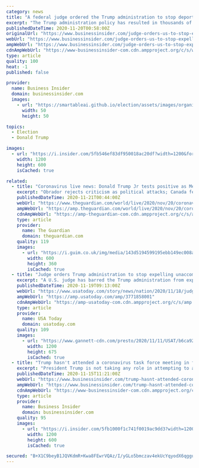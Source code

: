 ```yaml
---
category: news
title: "A federal judge ordered the Trump administration to stop deporting migrant children who cross the US-Mexico border alone"
excerpt: "The Trump administration policy has resulted in thousands of rapid deportations of minors during the coronavirus pandemic."
publishedDateTime: 2020-11-20T00:58:00Z
originalUrl: "https://www.businessinsider.com/judge-orders-us-to-stop-expelling-children-who-cross-border-2020-11"
webUrl: "https://www.businessinsider.com/judge-orders-us-to-stop-expelling-children-who-cross-border-2020-11"
ampWebUrl: "https://www.businessinsider.com/judge-orders-us-to-stop-expelling-children-who-cross-border-2020-11?amp"
cdnAmpWebUrl: "https://www-businessinsider-com.cdn.ampproject.org/c/s/www.businessinsider.com/judge-orders-us-to-stop-expelling-children-who-cross-border-2020-11?amp"
type: article
quality: 100
heat: -1
published: false

provider:
  name: Business Insider
  domain: businessinsider.com
  images:
    - url: "https://smartableai.github.io/election/assets/images/organizations/businessinsider.com-50x50.jpg"
      width: 50
      height: 50

topics:
  - Election
  - Donald Trump

images:
  - url: "https://i.insider.com/5fb546ef83df950018ac20df?width=1200&format=jpeg"
    width: 1200
    height: 600
    isCached: true

related:
  - title: "Coronavirus live news: Donald Trump Jr tests positive as Mexico deaths pass 100,000"
    excerpt: "Obrador rejects criticism as political attacks; Canada fears big rise in cases could overwhelm hospitals; Italy records 37,242 new cases"
    publishedDateTime: 2020-11-21T00:44:00Z
    webUrl: "https://www.theguardian.com/world/live/2020/nov/20/coronavirus-live-news-china-has-given-1m-people-sinopharm-vaccine-us-cdc-warns-against-thanksgiving-travel?page=with:block-5fb849138f087f6ff1099dcf"
    ampWebUrl: "https://amp.theguardian.com/world/live/2020/nov/20/coronavirus-live-news-china-has-given-1m-people-sinopharm-vaccine-us-cdc-warns-against-thanksgiving-travel"
    cdnAmpWebUrl: "https://amp-theguardian-com.cdn.ampproject.org/c/s/amp.theguardian.com/world/live/2020/nov/20/coronavirus-live-news-china-has-given-1m-people-sinopharm-vaccine-us-cdc-warns-against-thanksgiving-travel"
    type: article
    provider:
      name: The Guardian
      domain: theguardian.com
    quality: 119
    images:
      - url: "https://i.guim.co.uk/img/media/143d5194599195ebb149ec008a26c09d7481351f/0_154_4256_2553/master/4256.jpg?width=300&quality=45&auto=format&fit=max&dpr=2&s=8c2b6bdcf1c94e3ecf7b746635d35ed3"
        width: 600
        height: 360
        isCached: true
  - title: "Judge orders Trump administration to stop expelling unaccompanied migrant children at US-Mexico border"
    excerpt: "A U.S. judge has barred the Trump administration from expelling unaccompanied migrant children detained at the border under an emergency health order."
    publishedDateTime: 2020-11-19T09:13:00Z
    webUrl: "https://www.usatoday.com/story/news/nation/2020/11/18/judge-orders-us-stop-expelling-unaccompanied-migrant-children/3771858001/"
    ampWebUrl: "https://amp.usatoday.com/amp/3771858001"
    cdnAmpWebUrl: "https://amp-usatoday-com.cdn.ampproject.org/c/s/amp.usatoday.com/amp/3771858001"
    type: article
    provider:
      name: USA Today
      domain: usatoday.com
    quality: 109
    images:
      - url: "https://www.gannett-cdn.com/presto/2020/11/11/USAT/b6ca927b-2395-4a79-96c7-871c3f9b002d-AP_Immigration_Separated_Families.jpg?auto=webp&crop=2999,1687,x1,y0&format=pjpg&width=1200"
        width: 1200
        height: 675
        isCached: true
  - title: "Trump hasn't attended a coronavirus task force meeting in five months and is taking no role in combatting the surge in the disease"
    excerpt: "President Trump is not taking any role in attempting to actively manage the disease, according to reports, as deaths again increase."
    publishedDateTime: 2020-11-15T11:21:00Z
    webUrl: "https://www.businessinsider.com/trump-hasnt-attended-coronavirus-task-force-meeting-in-5-months-report-2020-11"
    ampWebUrl: "https://www.businessinsider.com/trump-hasnt-attended-coronavirus-task-force-meeting-in-5-months-report-2020-11?amp"
    cdnAmpWebUrl: "https://www-businessinsider-com.cdn.ampproject.org/c/s/www.businessinsider.com/trump-hasnt-attended-coronavirus-task-force-meeting-in-5-months-report-2020-11?amp"
    type: article
    provider:
      name: Business Insider
      domain: businessinsider.com
    quality: 95
    images:
      - url: "https://i.insider.com/5fb1000f1c741f0019ac9dd3?width=1200&format=jpeg"
        width: 1200
        height: 600
        isCached: true

secured: "B+X1C9beyB1JQVKdmR+Kwa8FEwrVQAz/I/yGLo5bmczav4ekUcYqyodX6qggup0ryGpRdr3rX1Go+Q8tT0Ad20wnlqG0f49HE6kgwM21tX8dYNfGsMmmeSzxdGCMF2lfBs+9QgkKOK79T7qTHjbVB4j8QZxGK0QdMRCgsHpLWfuPzdsMUtFCJUcb7VoZx4JXe1wUfZCPe9X7wxL0ormQDBW74p5ItodCaj/F+UXDZ+kib9uVyUacrv/ULpfA/vH2VCSCx9WVwuKpPLEM28n7KQrWHwSXrwjDXBKU823DPlWqig9Md9v09bZ6Lne45cVS4fRlEfpJH2nsBmOwunGJOP0eEYLoCeqZ7asyC9HM79I=;RmRiuRsp+dco1lE8XA9IDQ=="
---
```


